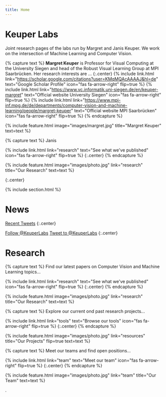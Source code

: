 ```yaml
---
title: Home
---
```


# Keuper Labs
Joint research pages of the labs run by Margret and Janis Keuper. We work on the intersection of Machine Learning and Computer Vision.

{% capture text %}
**Margret Keuper** is Professor for Visual Computing at the University Siegen and head of the Robust Visual Learning Group at MPI Saarbrücken. Her research interests are ...
{:.center}
{%
  include link.html
  link="https://scholar.google.com/citations?user=KMqMQAcAAAAJ&hl=de"
  text="Google Scholar Profile"
  icon="fas fa-arrow-right"
  flip=true
%}
{%
  include link.html
  link="https://www.vc.informatik.uni-siegen.de/en/keuper-margret"
  text="Official website University Siegen"
  icon="fas fa-arrow-right"
  flip=true
%}
{%
  include link.html
  link="https://www.mpi-inf.mpg.de/de/departments/computer-vision-and-machine-learning/people/margret-keuper"
  text="Official website MPI Saarbrücken"
  icon="fas fa-arrow-right"
  flip=true
%}
{% endcapture %}

{%
  include feature.html
  image="images/margret.jpg"
  title="Margret Keuper"
  text=text
%}

{% capture text %}
Janis

{%
  include link.html
  link="research"
  text="See what we've published"
  icon="fas fa-arrow-right"
  flip=true
%}
{:.center}
{% endcapture %}

{%
  include feature.html
  image="images/photo.jpg"
  link="research"
  title="Our Research"
  text=text
%}

{:.center}


{% include section.html %}

# News

<!-- Twitter embeds from https://publish.twitter.com/ -->

<a class="twitter-timeline" data-width="1000" data-height="600" href="https://twitter.com/KeuperLabs?ref_src=twsrc%5Etfw">Recent Tweets</a> <script async src="https://platform.twitter.com/widgets.js" charset="utf-8"></script>
{:.center}

<a href="https://twitter.com/KeuperLabs?ref_src=twsrc%5Etfw" class="twitter-follow-button" data-show-count="false">Follow @KeuperLabs</a><script async src="https://platform.twitter.com/widgets.js" charset="utf-8"></script>
<a href="https://twitter.com/intent/tweet?screen_name=KeuperLabs&ref_src=twsrc%5Etfw" class="twitter-mention-button" data-show-count="false">Tweet to @KeuperLabs</a><script async src="https://platform.twitter.com/widgets.js" charset="utf-8"></script>
{:.center}

# Research

{% capture text %}
Find our latest papers on Computer Vision and Machine Learning topics...

{%
  include link.html
  link="research"
  text="See what we've published"
  icon="fas fa-arrow-right"
  flip=true
%}
{:.center}
{% endcapture %}

{%
  include feature.html
  image="images/photo.jpg"
  link="research"
  title="Our Research"
  text=text
%}

{% capture text %}
Explore our current ond past research projects...

{%
  include link.html
  link="tools"
  text="Browse our tools"
  icon="fas fa-arrow-right"
  flip=true
%}
{:.center}
{% endcapture %}

{%
  include feature.html
  image="images/photo.jpg"
  link="resources"
  title="Our Projects"
  flip=true
  text=text
%}

{% capture text %}
Meet our teams and find open positions... 

{%
  include link.html
  link="team"
  text="Meet our team"
  icon="fas fa-arrow-right"
  flip=true
%}
{:.center}
{% endcapture %}

{%
  include feature.html
  image="images/photo.jpg"
  link="team"
  title="Our Team"
  text=text
%}

.
